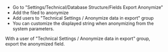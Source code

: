 - Go to "Settings/Technical/Database Structure/Fields Export Anonymize"
- Add the filed to anonymize
- Add users to "Technical Settings / Anonymize data in export" group
- You can customize the displayed string when anonymizing from the
  system parameters.

With a user of "Technical Settings / Anonymize data in export" group,
export the anonymized field.
